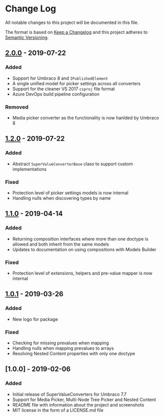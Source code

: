# Change Log

All notable changes to this project will be documented in this file.

The format is based on [Keep a Changelog](https://keepachangelog.com/) and this project adheres to [Semantic Versioning](https://semver.org/).

## [2.0.0] - 2019-07-22
### Added
* Support for Umbraco 8 and `IPublishedElement`
* A single unified model for picker settings across all converters
* Support for the cleaner VS 2017 `csproj` file format
* Azure DevOps build pipeline configuration

### Removed
* Media picker converter as the functionality is now hanlded by Umbraco 8

## [1.2.0] - 2019-07-22
### Added
* Abstract `SuperValueConverterBase` class to support custom implementations

### Fixed
* Protection level of picker settings models is now internal
* Handling nulls when discovering types by name

## [1.1.0] - 2019-04-14
### Added
* Returning composition interfaces where more than one doctype is allowed and both inherit from the same models
* Updates to documentation on using compositions with Models Builder

### Fixed
* Protection level of extensions, helpers and pre-value mapper is now internal

## [1.0.1] - 2019-03-26
### Added
* New logo for package

### Fixed
* Checking for missing prevalues when mapping
* Handling nulls when mapping prevalues to arrays
* Resolving Nested Content properties with only one doctype

## [1.0.0] - 2019-02-06
### Added
* Initial release of SuperValueConverters for Umbraco 7.7
* Support for Media Picker, Multi-Node Tree Picker and Nested Content
* README file with information about the project and screenshots
* MIT license in the form of a LICENSE.md file

[Unreleased]: https://github.com/callumbwhyte/super-value-converters/compare/release-2.0.0...HEAD
[2.0.0]: https://github.com/callumbwhyte/super-value-converters/compare/release-1.2.0...release-2.0.0
[1.2.0]: https://github.com/callumbwhyte/super-value-converters/compare/release-1.1.0...release-1.2.0
[1.1.0]: https://github.com/callumbwhyte/super-value-converters/compare/release-1.0.1...release-1.1.0
[1.0.1]: https://github.com/callumbwhyte/super-value-converters/compare/release-1.0.0...release-1.0.1